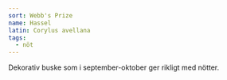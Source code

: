 ```yaml
---
sort: Webb's Prize
name: Hassel
latin: Corylus avellana
tags:
  - nöt
---
```


Dekorativ buske som i september-oktober ger rikligt med nötter.
